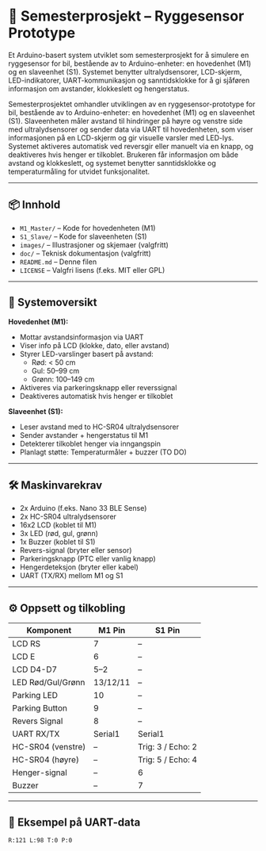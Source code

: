 # 🚗 Semesterprosjekt – Ryggesensor Prototype

Et Arduino-basert system utviklet som semesterprosjekt for å simulere en ryggesensor for bil, bestående av to Arduino-enheter: en hovedenhet (M1) og en slaveenhet (S1). Systemet benytter ultralydsensorer, LCD-skjerm, LED-indikatorer, UART-kommunikasjon og sanntidsklokke for å gi sjåføren informasjon om avstander, klokkeslett og hengerstatus.

Semesterprosjektet omhandler utviklingen av en ryggesensor-prototype for bil, bestående av to Arduino-enheter: en hovedenhet (M1) og en slaveenhet (S1). 
Slaveenheten måler avstand til hindringer på høyre og venstre side med ultralydsensorer og sender data via UART til hovedenheten, 
som viser informasjonen på en LCD-skjerm og gir visuelle varsler med LED-lys. Systemet aktiveres automatisk ved reversgir eller manuelt via en knapp, og 
deaktiveres hvis henger er tilkoblet. Brukeren får informasjon om både avstand og klokkeslett, 
og systemet benytter sanntidsklokke og temperaturmåling for utvidet funksjonalitet.

---

## 📦 Innhold

- `M1_Master/` – Kode for hovedenheten (M1)
- `S1_Slave/` – Kode for slaveenheten (S1)
- `images/` – Illustrasjoner og skjemaer (valgfritt)
- `doc/` – Teknisk dokumentasjon (valgfritt)
- `README.md` – Denne filen
- `LICENSE` – Valgfri lisens (f.eks. MIT eller GPL)

---

## 🔧 Systemoversikt

**Hovedenhet (M1):**
- Mottar avstandsinformasjon via UART
- Viser info på LCD (klokke, dato, eller avstand)
- Styrer LED-varslinger basert på avstand:
  - Rød: < 50 cm
  - Gul: 50–99 cm
  - Grønn: 100–149 cm
- Aktiveres via parkeringsknapp eller reverssignal
- Deaktiveres automatisk hvis henger er tilkoblet

**Slaveenhet (S1):**
- Leser avstand med to HC-SR04 ultralydsensorer
- Sender avstander + hengerstatus til M1
- Detekterer tilkoblet henger via inngangspin
- Planlagt støtte: Temperaturmåler + buzzer (TO DO)

---

## 🛠️ Maskinvarekrav

- 2x Arduino (f.eks. Nano 33 BLE Sense)
- 2x HC-SR04 ultralydsensorer
- 16x2 LCD (koblet til M1)
- 3x LED (rød, gul, grønn)
- 1x Buzzer (koblet til S1)
- Revers-signal (bryter eller sensor)
- Parkeringsknapp (PTC eller vanlig knapp)
- Hengerdeteksjon (bryter eller kabel)
- UART (TX/RX) mellom M1 og S1

---

## ⚙️ Oppsett og tilkobling

| Komponent        | M1 Pin 	| S1 Pin 		|
|------------------|------------|-----------------------|
| LCD RS           | 7      	| –      		|
| LCD E            | 6      	| –      		|
| LCD D4-D7        | 5–2    	| –      		|
| LED Rød/Gul/Grønn| 13/12/11	| –      		|
| Parking LED      | 10     	| –      		|
| Parking Button   | 9      	| –      		|
| Revers Signal    | 8      	| –      		|
| UART RX/TX       | Serial1	| Serial1		|
| HC-SR04 (venstre)| –      	| Trig: 3 / Echo: 2 	|
| HC-SR04 (høyre)  | –      	| Trig: 5 / Echo: 4 	|
| Henger-signal    | –      	| 6      		|
| Buzzer           | –      	| 7      		|

---

## 🧪 Eksempel på UART-data

```txt
R:121 L:98 T:0 P:0
